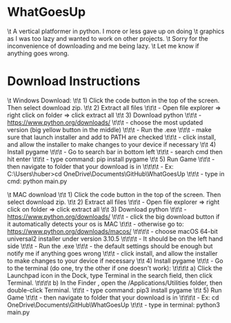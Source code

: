 # WhatGoesUp
\t A vertical platformer in python. I more or less gave up on doing
\t graphics as I was too lazy and wanted to work on other projects.
\t Sorry for the inconvenience of downloading and me being lazy.
\t Let me know if anything goes wrong.

# Download Instructions
\t Windows Download:
\t\t 1) Click the code button in the top of the screen. Then select download zip.
\t\t 2) Extract all files
\t\t\t - Open file explorer => right click on folder => click extract all
\t\t 3) Download python
\t\t\t - https://www.python.org/downloads/
\t\t\t - choose the most updated version (big yellow button in the middle)
\t\t\t - Run the .exe
\t\t\t - make sure that launch installer and add to PATH are checked
\t\t\t - click install, and allow the installer to make changes to your device if necessary
\t\t 4) Install pygame
\t\t\t - Go to search bar in bottom left
\t\t\t - search cmd then hit enter
\t\t\t - type command: pip install pygame
\t\t 5) Run Game
\t\t\t - then navigate to folder that your download is in
\t\t\t\t - Ex: C:\Users\huber>cd OneDrive\Documents\GitHub\WhatGoesUp
\t\t\t - type in cmd: python main.py

\t MAC download
\t\t 1) Click the code button in the top of the screen. Then select download zip.
\t\t 2) Extract all files
\t\t\t - Open file explorer => right click on folder => click extract all
\t\t 3) Download python
\t\t\t - https://www.python.org/downloads/
\t\t\t - click the big download button if it automatically detects your os is MAC
\t\t\t - otherwise go to: https://www.python.org/downloads/macos/
\t\t\t\t - choose macOS 64-bit universal2 installer under version 3.10.5
\t\t\t\t - It should be on the left hand side
\t\t\t - Run the .exe
\t\t\t - the default settings should be enough but notify me if anything goes wrong
\t\t\t - click install, and allow the installer to make changes to your device if necessary
\t\t 4) Install pygame
\t\t\t - Go to the terminal (do one, try the other if one doesn't work):
\t\t\t\t a) Click the Launchpad icon in the Dock, type Terminal in the search field, then click Terminal.
\t\t\t\t b) In the Finder , open the /Applications/Utilities folder, then double-click Terminal.
\t\t\t - type command: pip3 install pygame
\t\t 5) Run Game
\t\t\t - then navigate to folder that your download is in
\t\t\t\t - Ex: cd OneDrive\Documents\GitHub\WhatGoesUp
\t\t\t - type in terminal: python3 main.py
